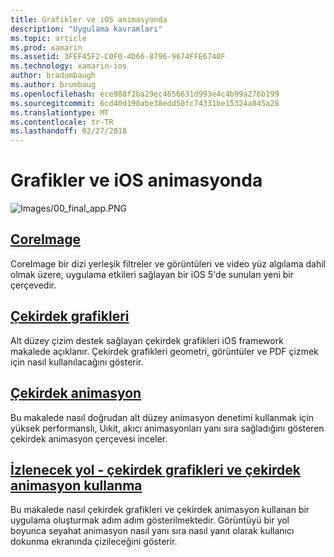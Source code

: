 ```yaml
---
title: Grafikler ve iOS animasyonda
description: "Uygulama kavramları"
ms.topic: article
ms.prod: xamarin
ms.assetid: 3FEF45F2-C0F0-4D66-8796-9674FFE6740F
ms.technology: xamarin-ios
author: bradumbaugh
ms.author: brumbaug
ms.openlocfilehash: ece988f2ba29ec4656631d993e4c4b99a276b199
ms.sourcegitcommit: 6cd40d190abe38edd50fc74331be15324a845a28
ms.translationtype: MT
ms.contentlocale: tr-TR
ms.lasthandoff: 02/27/2018
---
```

# <a name="graphics-and-animation-in-ios"></a>Grafikler ve iOS animasyonda

![Images/00_final_app.PNG](images/00-final-app.png "bir örnek uygulamayı çalıştırma") 


##  <a name="coreimageiosplatformgraphics-animation-iosintroduction-to-coreimagemd"></a>[CoreImage](~/ios/platform/graphics-animation-ios/introduction-to-coreimage.md)

CoreImage bir dizi yerleşik filtreler ve görüntüleri ve video yüz algılama dahil olmak üzere, uygulama etkileri sağlayan bir iOS 5'de sunulan yeni bir çerçevedir.

##  <a name="core-graphicsiosplatformgraphics-animation-ioscore-graphicsmd"></a>[Çekirdek grafikleri](~/ios/platform/graphics-animation-ios/core-graphics.md)

Alt düzey çizim destek sağlayan çekirdek grafikleri iOS framework makalede açıklanır. Çekirdek grafikleri geometri, görüntüler ve PDF çizmek için nasıl kullanılacağını gösterir.

##  <a name="core-animationiosplatformgraphics-animation-ioscore-animationmd"></a>[Çekirdek animasyon](~/ios/platform/graphics-animation-ios/core-animation.md)

Bu makalede nasıl doğrudan alt düzey animasyon denetimi kullanmak için yüksek performanslı, Uıkit, akıcı animasyonları yanı sıra sağladığını gösteren çekirdek animasyon çerçevesi inceler.

##  <a name="walkthrough---using-core-graphics-and-core-animationiosplatformgraphics-animation-iosgraphics-animation-walkthroughmd"></a>[İzlenecek yol - çekirdek grafikleri ve çekirdek animasyon kullanma](~/ios/platform/graphics-animation-ios/graphics-animation-walkthrough.md)

Bu makalede nasıl çekirdek grafikleri ve çekirdek animasyon kullanan bir uygulama oluşturmak adım adım gösterilmektedir. Görüntüyü bir yol boyunca seyahat animasyon nasıl yanı sıra nasıl yanıt olarak kullanıcı dokunma ekranında çizileceğini gösterir.



